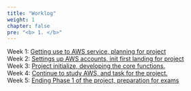 ```yaml
---
title: "Worklog"
weight: 1
chapter: false
pre: "<b> 1. </b>"
---
```


Week 1: [Getting use to AWS service, planning for project](1.1-week%201%20Worklog/)  
Week 2: [Settings up AWS accounts, init first landing for project](1.2-Week%202%20Worklog/)  
Week 3: [Project initialize, developing the core functions.](1.3-Week%203%20Worklog/)  
Week 4: [Continue to study AWS, and task for the project.](1.4-Week%204%20Worklog/)  
Week 5: [Ending Phase 1 of the project, preparation for exams](1.5-Week%205%20Worklog/)  